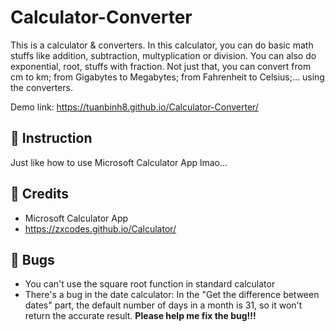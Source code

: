 # Calculator-Converter
This is a calculator & converters. In this calculator, you can do basic math stuffs like addition, subtraction, multyplication or division. You can also do exponential, root, stuffs with fraction.
Not just that, you can convert from cm to km; from Gigabytes to Megabytes; from Fahrenheit to Celsius;... using the converters.

Demo link: https://tuanbinh8.github.io/Calculator-Converter/

## 🚀 Instruction
Just like how to use Microsoft Calculator App lmao...

## 📄 Credits
+ Microsoft Calculator App
+ https://zxcodes.github.io/Calculator/

## 🦋 Bugs
+ You can't use the square root function in standard calculator
+ There's a bug in the date calculator: In the "Get the difference between dates" part, the default number of days in a month is 31, so it won't return the accurate result.
**Please help me fix the bug!!!**